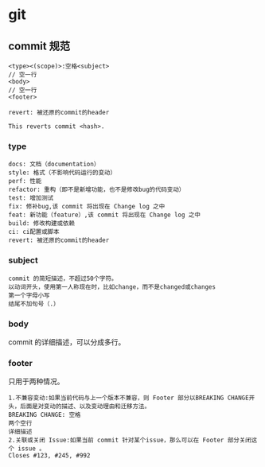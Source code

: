 # git

## commit 规范

```text
<type><(scope)>:空格<subject>
// 空一行
<body>
// 空一行
<footer>
```

```text
revert: 被还原的commit的header

This reverts commit <hash>.
```

### type

```text
docs: 文档（documentation）
style: 格式（不影响代码运行的变动）
perf: 性能
refactor: 重构（即不是新增功能，也不是修改bug的代码变动）
test: 增加测试
fix: 修补bug,该 commit 将出现在 Change log 之中
feat: 新功能（feature）,该 commit 将出现在 Change log 之中
build: 修改构建或依赖
ci: ci配置或脚本
revert: 被还原的commit的header
```

### subject

```text
commit 的简短描述，不超过50个字符。
以动词开头，使用第一人称现在时，比如change，而不是changed或changes
第一个字母小写
结尾不加句号（.）
```

### body

commit 的详细描述，可以分成多行。

### footer

只用于两种情况。

```text
1.不兼容变动:如果当前代码与上一个版本不兼容，则 Footer 部分以BREAKING CHANGE开头，后面是对变动的描述、以及变动理由和迁移方法。
BREAKING CHANGE: 空格
两个空行
详细描述
2.关联或关闭 Issue:如果当前 commit 针对某个issue，那么可以在 Footer 部分关闭这个 issue 。
Closes #123, #245, #992
```
